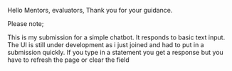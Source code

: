 Hello Mentors, evaluators, Thank you for your guidance. 

Please note; 

This is my submission for a simple chatbot.
It responds to basic text input.
The UI is still under development as i just joined and had to put in a submission quickly.
If you type in a statement you get a response but you have to refresh the page or clear the field